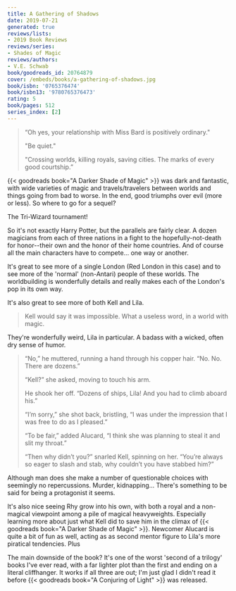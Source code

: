 ```yaml
---
title: A Gathering of Shadows
date: 2019-07-21
generated: true
reviews/lists:
- 2019 Book Reviews
reviews/series:
- Shades of Magic
reviews/authors:
- V.E. Schwab
book/goodreads_id: 20764879
cover: /embeds/books/a-gathering-of-shadows.jpg
book/isbn: '0765376474'
book/isbn13: '9780765376473'
rating: 5
book/pages: 512
series_index: [2]
---
```

>  “Oh yes, your relationship with Miss Bard is positively ordinary."  
>
> "Be quiet."  
>
> "Crossing worlds, killing royals, saving cities. The marks of every good courtship.”  

<!--more-->

{{< goodreads book="A Darker Shade of Magic" >}} was dark and fantastic, with wide varieties of magic and travels/travelers between worlds and things going from bad to worse. In the end, good triumphs over evil (more or less). So where to go for a sequel?  

The Tri-Wizard tournament!  

So it's not exactly Harry Potter, but the parallels are fairly clear. A dozen magicians from each of three nations in a fight to the hopefully-not-death for honor--their own and the honor of their home countries. And of course all the main characters have to compete... one way or another.  

It's great to see more of a single London (Red London in this case) and to see more of the 'normal' (non-Antari) people of these worlds. The worldbuilding is wonderfully details and really makes each of the London's pop in its own way.  

It's also great to see more of both Kell and Lila.  

> Kell would say it was impossible. What a useless word, in a world with magic.  

They're wonderfully weird, Lila in particular. A badass with a wicked, often dry sense of humor.  

> “No,” he muttered, running a hand through his copper hair. “No. No. There are dozens.”  
>
> “Kell?” she asked, moving to touch his arm.  
>
> He shook her off. “Dozens of ships, Lila! And you had to climb aboard his.”  
>
> “I’m sorry,” she shot back, bristling, “I was under the impression that I was free to do as I pleased.”  
>
> “To be fair,” added Alucard, “I think she was planning to steal it and slit my throat.”  
>
> “Then why didn’t you?” snarled Kell, spinning on her. “You’re always so eager to slash and stab, why couldn’t you have stabbed him?”  

Although man does she make a number of questionable choices with seemingly no repercussions. Murder, kidnapping... There's something to be said for being a protagonist it seems.  

It's also nice seeing Rhy grow into his own, with both a royal and a non- magical viewpoint among a pile of magical heavyweights. Especially learning more about just what Kell did to save him in the climax of {{< goodreads book="A Darker Shade of Magic" >}}. Newcomer Alucard is quite a bit of fun as well, acting as as second mentor figure to Lila's more piratical tendencies. Plus  

The main downside of the book? It's one of the worst 'second of a trilogy' books I've ever read, with a far lighter plot than the first and ending on a literal cliffhanger. It works if all three are out; I'm just glad I didn't read it before {{< goodreads book="A Conjuring of Light" >}} was released.
